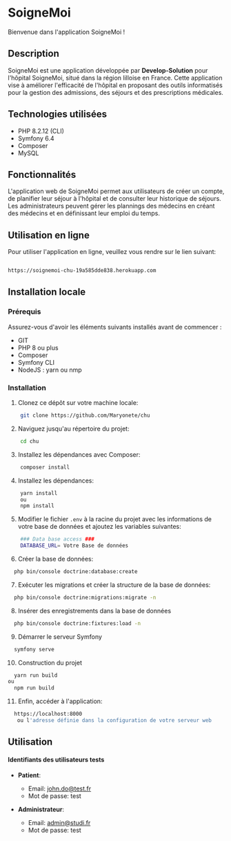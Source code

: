 # SoigneMoi

Bienvenue dans l'application SoigneMoi !

## Description

SoigneMoi est une application développée par **Develop-Solution** pour l'hôpital SoigneMoi, situé dans la région lilloise en France. Cette application vise à améliorer l'efficacité de l'hôpital en proposant des outils informatisés pour la gestion des admissions, des séjours et des prescriptions médicales.

## Technologies utilisées

- PHP 8.2.12 (CLI)
- Symfony 6.4
- Composer
- MySQL

## Fonctionnalités

L'application web de SoigneMoi permet aux utilisateurs de créer un compte, de planifier leur séjour à l'hôpital et de consulter leur historique de séjours.
Les administrateurs peuvent gérer les plannings des médecins en créant des médecins et en définissant leur emploi du temps.

## Utilisation en ligne

Pour utiliser l'application en ligne, veuillez vous rendre sur le lien suivant:

```bash

https://soignemoi-chu-19a585dde838.herokuapp.com

```

## Installation locale

### Prérequis

Assurez-vous d'avoir les éléments suivants installés avant de commencer :

- GIT
- PHP 8 ou plus
- Composer
- Symfony CLI
- NodeJS : yarn ou nmp

### Installation

1. Clonez ce dépôt sur votre machine locale:

```bash
    git clone https://github.com/Maryonete/chu
```

2. Naviguez jusqu'au répertoire du projet:

```bash
    cd chu
```

3. Installez les dépendances avec Composer:

```bash
    composer install
```

4. Installez les dépendances:

```bash
    yarn install
    ou
    npm install
```

5. Modifier le fichier `.env` à la racine du projet avec les informations de votre base de données et ajoutez les variables suivantes:

```bash
    ### Data base access ###
    DATABASE_URL= Votre Base de données
```

6. Créer la base de données:

```bash
  php bin/console doctrine:database:create
```

7. Exécuter les migrations et créer la structure de la base de données:

```bash
  php bin/console doctrine:migrations:migrate -n
```

8. Insérer des enregistrements dans la base de données

```bash
  php bin/console doctrine:fixtures:load -n
```

9. Démarrer le serveur Symfony

```bash
  symfony serve
```

10. Construction du projet

```bash
  yarn run build
ou
  npm run build
```

11. Enfin, accéder à l'application:

```bash
  https://localhost:8000
   ou l'adresse définie dans la configuration de votre serveur web
```

## Utilisation

#### Identifiants des utilisateurs tests

- **Patient**:

  - Email: john.do@test.fr
  - Mot de passe: test

- **Administrateur**:
  - Email: admin@studi.fr
  - Mot de passe: test
